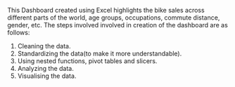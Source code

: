 This Dashboard created using Excel highlights the bike sales across different parts of the world, age groups, occupations, commute distance, gender, etc. 
The steps involved involved in creation of the dashboard are as follows:
1. Cleaning the data.
2. Standardizing the data(to make it more understandable).
3. Using nested functions, pivot tables and slicers.
4. Analyzing the data.
5. Visualising the data.
